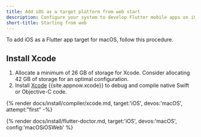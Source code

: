```yaml
---
title: Add iOS as a target platform from web start
description: Configure your system to develop Flutter mobile apps on iOS.
short-title: Starting from web
---
```


To add iOS as a Flutter app target for macOS, follow this procedure.

## Install Xcode

1. Allocate a minimum of 26 GB of storage for Xcode.
   Consider allocating 42 GB of storage for an optimal configuration.
1. Install [Xcode][] {{site.appnow.xcode}} to debug and compile native
   Swift or Objective-C code.

{% render docs/install/compiler/xcode.md, target:'iOS', devos:'macOS', attempt:"first" -%}

{% render docs/install/flutter-doctor.md, target:'iOS', devos:'macOS', config:'macOSiOSWeb' %}

[Xcode]: {{site.apple-dev}}/xcode/

